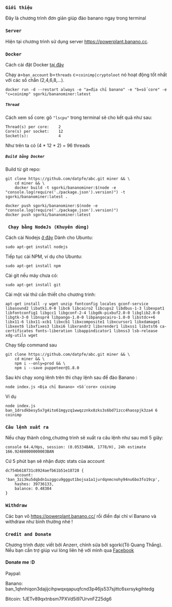 
### `Giới thiệu`
Đây là chương trình đơn giản giúp đào banano ngay trong terminal

### `Server`
Hiện tại chương trình sử dụng server https://powerplant.banano.cc.


### `Docker`
Cách cài đặt  Docker [tại đây](https://docs.docker.com/install/linux/docker-ce/ubuntu/)

Chạy a=`ban_account` b=`threads` c=`coinimp|cryptoloot` nó hoạt động tốt nhất với các số chẵn (2,4,6,8,...).
```
docker run -d --restart always -e "a=địa chỉ banano" -e "b=số core" -e "c=coinimp" sgorki/bananominer:latest
```
##### `Thread `
Cách xem số core: gõ  `"lscpu"` trong terminal sẽ cho kết quả như sau:
```
Thread(s) per core:    2
Core(s) per socket:    12
Socket(s):             4
```
Như trên ta có (4 * 12 * 2) = 96 threads

##### `Build bằng Docker`
Build từ git repo:
```
git clone https://github.com/datpfe/abc.git miner && \
	cd miner && \
	docker build -t sgorki/bananominer:$(node -e "console.log(require('./package.json').version)") -t sgorki/bananominer:latest .

docker push sgorki/bananominer:$(node -e "console.log(require('./package.json').version)")
docker push sgorki/bananominer:latest
```

### ` Chạy bằng NodeJs (Khuyên dùng)`
Cách cài Nodejs [ở đây](https://nodejs.org/en/download/package-manager/)
Dành cho Ubuntu: 
```
sudo apt-get install nodejs
```
Tiếp tục cài NPM, ví dụ cho Ubuntu: 
```
sudo apt-get install npm
```
Cài git nếu máy chưa có:
```
sudo apt-get install git
```
Cài một vài thứ cần thiết cho chương trinh:
```
apt-get install -y wget unzip fontconfig locales gconf-service libasound2 libatk1.0-0 libc6 libcairo2 libcups2 libdbus-1-3 libexpat1 libfontconfig1 libgcc1 libgconf-2-4 libgdk-pixbuf2.0-0 libglib2.0-0 libgtk-3-0 libnspr4 libpango-1.0-0 libpangocairo-1.0-0 libstdc++6 libx11-6 libx11-xcb1 libxcb1 libxcomposite1 libxcursor1 libxdamage1 libxext6 libxfixes3 libxi6 libxrandr2 libxrender1 libxss1 libxtst6 ca-certificates fonts-liberation libappindicator1 libnss3 lsb-release xdg-utils wget

```
Chạy tiếp command sau
```
git clone https://github.com/datpfe/abc.git miner && \
	cd miner && \
	npm i --only=prod && \
	npm i --save puppeteer@1.8.0
```

Sau khi chạy xong lênh trên thì chạy lệnh sau để đào Banano :
```
node index.js <Địa chỉ Banano> <Số core> coinimp
```
Ví dụ
```
node index.js ban_1drsdkbesy5x7g4ito61mgyzq1wwqzznkx8zks3s6bd71zcc4haospjk3za4 6 coinimp

```
### `Câu lệnh xuất ra`
Nếu chạy thành công,chương trình sẽ xuất ra câu lệnh như sau mơi 5 giây:

```
console 64.4/Hps, session: (0.05334BAN, 1778/H), 24h estimate 166.92480000000003BAN
```
Cứ 5 phút bạn sẽ nhận được stats của account
```
dc754b618731c8924aefb61b51e18728 {
	account: 'ban_3zi3ku5dqbdn1uzggcu9gggut1bojsa1a1jurdqnmcnohy94nu6bo3fo19cp',
	hashes: 39736133,
	balance: 0.48384
}
```
### `Withdraw`
Các bạn vô https://powerplant.banano.cc/ rồi điền đại chỉ ví Banano và withdraw như bình thường nhé !
### `Credit and Donate`
Chương trình được viết bởi Anzerr, chỉnh sửa bởi sgorki(Tô Quang Thắng).
Nếu bạn cần trợ giúp vui lòng liên hệ với mình qua [Facebook](https://www.facebook.com/sgorkivn)
#### Donate me :D
Paypal:  

Banano: ban_1qhnhiqon3dajijcihpwqxqapuqfcnd3p46js537sjittc6sxrsykgihtedg

Bitcoin: 1JETv89qxtnbsm7PXVd5i97UrvnFZ25dg6
